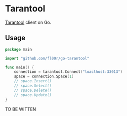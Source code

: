 # Tarantool

[Tarantool](http://tarantool.org/) client on Go.

## Usage

```go
package main

import "github.com/fl00r/go-tarantool"

func main() {
	connection = tarantool.Connect("loaclhost:33013")
	space = connection.Space(1)
	// space.Insert()
	// space.Select()
	// space.Delete()
	// space.Update()
}
```

TO BE WITTEN